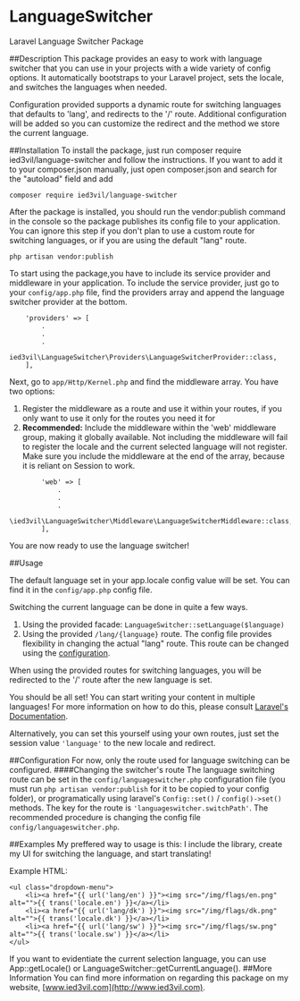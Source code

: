 # LanguageSwitcher
Laravel Language Switcher Package

##Description
This package provides an easy to work with language switcher that you can use in your projects with a wide variety of config options.
It automatically bootstraps to your Laravel project, sets the locale, and switches the languages when needed.

Configuration provided supports a dynamic route for switching languages that defaults to 'lang', and redirects to the '/' route.
Additional configuration will be added so you can customize the redirect and the method we store the current language.

##Installation
To install the package, just run composer require ied3vil/language-switcher and follow the instructions.
If you want to add it to your composer.json manually, just open composer.json and search for the "autoload" field and add
```
composer require ied3vil/language-switcher
```

After the package is installed, you should run the vendor:publish command in the console so the package publishes its config file to your application.
You can ignore this step if you don't plan to use a custom route for switching languages, or if you are using the default "lang" route.
```
php artisan vendor:publish
```
To start using the package,you have to include its service provider and middleware in your application.
To include the service provider, just go to your `config/app.php` file, find the providers array and append the language switcher provider at the bottom.
```
    'providers' => [
        .
        .
        .
        ied3vil\LanguageSwitcher\Providers\LanguageSwitcherProvider::class,
    ],
```
Next, go to `app/Http/Kernel.php` and find the middleware array. You have two options:
1. Register the middleware as a route and use it within your routes, if you only want to use it only for the
routes you need it for
2. **Recommended:** Include the middleware within the 'web' middleware group, making it globally available.
Not including the middleware will fail to register the locale and the current selected language will not register.
Make sure you include the middleware at the end of the array, because it is reliant on Session to work.
```
        'web' => [
            .
            .
            .
            \ied3vil\LanguageSwitcher\Middleware\LanguageSwitcherMiddleware::class,
        ],
```


You are now ready to use the language switcher!

##Usage

The default language set in your app.locale config value will be set. You can find it in the `config/app.php` config file.

Switching the current language can be done in quite a few ways.

1. Using the provided facade: `LanguageSwitcher::setLanguage($language)`
2. Using the provided `/lang/{language}` route. The config file provides flexibility in changing the actual "lang" route.
This route can be changed using the [configuration](#configuration).

When using the provided routes for switching languages, you will be redirected to the '/' route after the new language is set.

You should be all set! You can start writing your content in multiple languages!
For more information on how to do this, please consult [Laravel's Documentation](https://laravel.com/docs/5.2/localization).

Alternatively, you can set this yourself using your own routes, just set the session value `'language'` to the new locale and redirect.

##Configuration
For now, only the route used for language switching can be configured.
####Changing the switcher's route
The language switching route can be set in the `config/languageswitcher.php` configuration file
(you must run `php artisan vendor:publish` for it to be copied to your config folder), or programatically using
laravel's `Config::set()` / `config()->set()` methods. The key for the route is `'languageswitcher.switchPath'`.
The recommended procedure is changing the config file `config/languageswitcher.php`.

##Examples
My preffered way to usage is this: I include the library, create my UI for switching the language, and start translating!

Example HTML:
```
<ul class="dropdown-menu">
    <li><a href="{{ url('lang/en') }}"><img src="/img/flags/en.png" alt="">{{ trans('locale.en') }}</a></li>
    <li><a href="{{ url('lang/dk') }}"><img src="/img/flags/dk.png" alt="">{{ trans('locale.dk') }}</a></li>
    <li><a href="{{ url('lang/sw') }}"><img src="/img/flags/sw.png" alt="">{{ trans('locale.sw') }}</a></li>
</ul>
```
If you want to evidentiate the current selection language, you can use App::getLocale() or LanguageSwitcher::getCurrentLanguage().
##More Information
You can find more information on regarding this package on my website, [www.ied3vil.com](http://www.ied3vil.com).